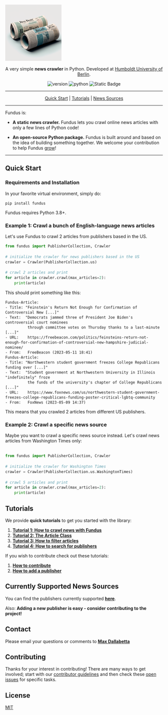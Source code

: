 <img alt="alt text" src="resources/fundus_logo.png" width="180"/>

<p align="center">A very simple <b>news crawler</b> in Python.
Developed at <a href="https://www.informatik.hu-berlin.de/en/forschung-en/gebiete/ml-en/">Humboldt University of Berlin</a>.
</p>
<p align="center">
<img alt="version" src="https://img.shields.io/badge/version-0.1-green">
<img alt="python" src="https://img.shields.io/badge/python-3.8-blue">
<img alt="Static Badge" src="https://img.shields.io/badge/license-MIT-green">
</p>
<div align="center">
<hr>

[Quick Start](#quick-start) |  [Tutorials](#tutorials)  | [News Sources](/docs/supported_publishers.md)

</div>


---

Fundus is:

* **A static news crawler.** 
  Fundus lets you crawl online news articles with only a few lines of Python code!

* **An open-source Python package.**
  Fundus is built around and based on the idea of building something together. We welcome your
  contribution to  help Fundus [grow](docs/how_to_contribute.md)!

<hr>

## Quick Start

### Requirements and Installation

In your favorite virtual environment, simply do:

```
pip install fundus
```

Fundus requires Python 3.8+.

### Example 1: Crawl a bunch of English-language news articles

Let's use Fundus to crawl 2 articles from publishers based in the US.

```python
from fundus import PublisherCollection, Crawler

# initialize the crawler for news publishers based in the US
crawler = Crawler(PublisherCollection.us)

# crawl 2 articles and print
for article in crawler.crawl(max_articles=2):
    print(article)
```

This should print something like this:

```console
Fundus-Article:
- Title: "Feinstein's Return Not Enough for Confirmation of Controversial New [...]"
- Text:  "Democrats jammed three of President Joe Biden's controversial court nominees
          through committee votes on Thursday thanks to a last-minute [...]"
- URL:    https://freebeacon.com/politics/feinsteins-return-not-enough-for-confirmation-of-controversial-new-hampshire-judicial-nominee/
- From:   FreeBeacon (2023-05-11 18:41)
Fundus-Article:
- Title: "Northwestern student government freezes College Republicans funding over [...]"
- Text:  "Student government at Northwestern University in Illinois "indefinitely" froze
          the funds of the university's chapter of College Republicans [...]"
- URL:    https://www.foxnews.com/us/northwestern-student-government-freezes-college-republicans-funding-poster-critical-lgbtq-community
- From:   FoxNews (2023-05-09 14:37)
```

This means that you crawled 2 articles from different US publishers.

### Example 2: Crawl a specific news source

Maybe you want to crawl a specific news source instead. Let's crawl news articles from Washington Times only:

```python

from fundus import PublisherCollection, Crawler

# initialize the crawler for Washington Times
crawler = Crawler(PublisherCollection.us.WashingtonTimes)

# crawl 5 articles and print
for article in crawler.crawl(max_articles=2):
    print(article)
```

## Tutorials

We provide **quick tutorials** to get you started with the library:

1. [**Tutorial 1: How to crawl news with Fundus**](docs/1_getting_started.md)
2. [**Tutorial 2: The Article Class**](docs/2_the_article_class.md)
3. [**Tutorial 3: How to filter articles**](docs/3_how_to_filter_articles.md)
4. [**Tutorial 4: How to search for publishers**](docs/4_how_to_search_for_publishers.md)

If you wish to contribute check out these tutorials:
1. [**How to contribute**](docs/how_to_contribute.md)
2. [**How to add a publisher**](docs/how_to_add_a_publisher.md)

## Currently Supported News Sources

You can find the publishers currently supported [**here**](/docs/supported_publishers.md).

Also: **Adding a new publisher is easy - consider contributing to the project!**

## Contact

Please email your questions or comments to [**Max Dallabetta**](mailto:max.dallabetta@googlemail.com?subject=[GitHub]%20Fundus)

## Contributing

Thanks for your interest in contributing! There are many ways to get involved;
start with our [contributor guidelines](docs/how_to_contribute.md) and then
check these [open issues](https://github.com/flairNLP/fundus/issues) for specific tasks.

## License

[MIT](LICENSE)
